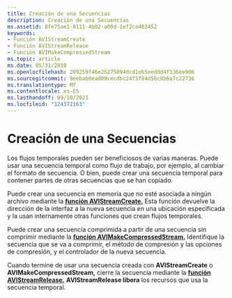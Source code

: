```yaml
---
title: Creación de una Secuencias
description: Creación de una Secuencias
ms.assetid: 8fe75ae1-0111-4b02-a00d-1ef2ca462452
keywords:
- Función AVIStreamCreate
- Función AVIStreamRelease
- Función AVIMakeCompressedStream
ms.topic: article
ms.date: 05/31/2018
ms.openlocfilehash: 209259f46e25275094dcd1eb5eeddd4f336ee906
ms.sourcegitcommit: 9eebab0ead09cecdbc24f5f84d56c8b6a7c22736
ms.translationtype: MT
ms.contentlocale: es-ES
ms.lasthandoff: 09/10/2021
ms.locfileid: "124372163"
---
```

# <a name="creating-temporary-streams"></a>Creación de una Secuencias

Los flujos temporales pueden ser beneficiosos de varias maneras. Puede usar una secuencia temporal como flujo de trabajo, por ejemplo, al cambiar el formato de secuencia. O bien, puede crear una secuencia temporal para contener partes de otras secuencias que se han copiado.

Puede crear una secuencia en memoria que no esté asociada a ningún archivo mediante la [**función AVIStreamCreate.**](/windows/desktop/api/Vfw/nf-vfw-avistreamcreate) Esta función devuelve la dirección de la interfaz a la nueva secuencia en una ubicación especificada y la usan internamente otras funciones que crean flujos temporales.

Puede crear una secuencia comprimida a partir de una secuencia sin comprimir mediante la [**función AVIMakeCompressedStream.**](/windows/desktop/api/Vfw/nf-vfw-avimakecompressedstream) Identifique la secuencia que se va a comprimir, el método de compresión y las opciones de compresión, y el controlador de la nueva secuencia.

Cuando termine de usar una secuencia creada con **AVIStreamCreate** o **AVIMakeCompressedStream,** cierre la secuencia mediante la [**función AVIStreamRelease.**](/windows/desktop/api/Vfw/nf-vfw-avistreamrelease) **AVIStreamRelease libera** los recursos que usa la secuencia temporal.

 

 





